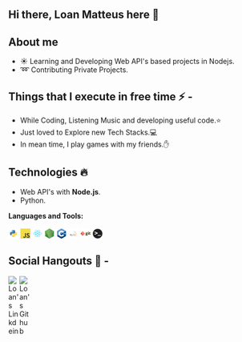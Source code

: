 ## Hi there, Loan Matteus here 👋

## About me
- ☀️ Learning and Developing Web API's based projects in Nodejs.
- ➿ Contributing Private Projects.

## Things that I execute in free time ⚡ -  
  - While Coding, Listening Music and developing useful code.⭐️
  - Just loved to Explore new Tech Stacks.💻
  - In mean time, I play games with my friends.✋ 

## Technologies :fire:
- Web API's with **Node.js**.
- Python.

**Languages and Tools:**
</br>
</br>
<code><img height="20" src="https://raw.githubusercontent.com/github/explore/80688e429a7d4ef2fca1e82350fe8e3517d3494d/topics/python/python.png"></code>
<code><img height="20" src="https://raw.githubusercontent.com/github/explore/80688e429a7d4ef2fca1e82350fe8e3517d3494d/topics/javascript/javascript.png"></code>
<code><img height="20" src="https://raw.githubusercontent.com/github/explore/80688e429a7d4ef2fca1e82350fe8e3517d3494d/topics/react/react.png"></code>
<code><img height="20" src="https://raw.githubusercontent.com/github/explore/80688e429a7d4ef2fca1e82350fe8e3517d3494d/topics/nodejs/nodejs.png"></code>
<code><img height="20" src="https://raw.githubusercontent.com/github/explore/80688e429a7d4ef2fca1e82350fe8e3517d3494d/topics/cpp/cpp.png"></code>
<code><img height="20" src="https://raw.githubusercontent.com/github/explore/80688e429a7d4ef2fca1e82350fe8e3517d3494d/topics/mysql/mysql.png"></code>
<code><img height="20" src="https://raw.githubusercontent.com/github/explore/80688e429a7d4ef2fca1e82350fe8e3517d3494d/topics/git/git.png"></code>
<code><img height="20" src="https://raw.githubusercontent.com/github/explore/80688e429a7d4ef2fca1e82350fe8e3517d3494d/topics/terminal/terminal.png"></code>

## Social Hangouts 💬 -
<a href="https://www.linkedin.com/in/loanmatteusz/">
  <img align="left" alt="Loan's Linkdein" width="22px" src="https://cdn.jsdelivr.net/npm/simple-icons@v3/icons/linkedin.svg" />
</a>
<a href="https://github.com/loanmatteusz">
  <img align="left" alt="Loan's Github" width="22px" src="https://cdn.jsdelivr.net/npm/simple-icons@v3/icons/github.svg" />
</a>
<br>
<!--
## Main Repositories on moment -
<a href="https://github.com/loanmatteusz/meat-api">
  <img align="left" src="https://github-readme-stats.vercel.app/api/pin/?username=loanmatteusz&repo=meat-api" />
</a>
<a href="https://github.com/loanmatteusz/nest-api">
  <img align="left" src="https://github-readme-stats.vercel.app/api/pin/?username=loanmatteusz&repo=nest-api" />
</a>
-->
<!--
**loanmatteusz/loanmatteusz** is a ✨ _special_ ✨ repository because its `README.md` (this file) appears on your GitHub profile.

Here are some ideas to get you started:

- 🔭 I’m currently working on ...
- 🌱 I’m currently learning ...
- 👯 I’m looking to collaborate on ...
- 🤔 I’m looking for help with ...
- 💬 Ask me about ...
- 📫 How to reach me: ...
- 😄 Pronouns: ...
- ⚡ Fun fact: ...
-->
